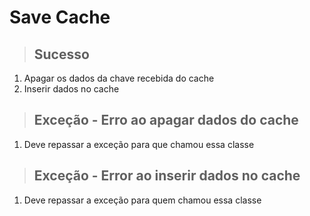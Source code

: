 # Save Cache

> ## Sucesso
1. Apagar os dados da chave recebida do cache
2. Inserir dados no cache

> ## Exceção - Erro ao apagar dados do cache
1. Deve repassar a exceção para que chamou essa classe

> ## Exceção - Error ao inserir dados no cache
1. Deve repassar a exceção para quem chamou essa classe